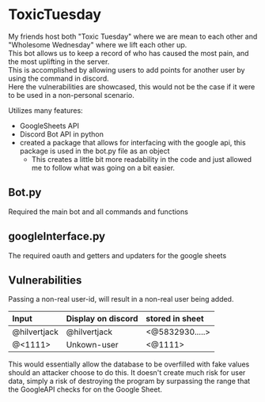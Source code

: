 # ToxicTuesday
My friends host both "Toxic Tuesday" where we are mean to each other and "Wholesome Wednesday" where we lift each other up.<br>
This bot allows us to keep a record of who has caused the most pain, and the most uplifting in the server.<br>
This is accomplished by allowing users to add points for another user by using the command in discord.  <br>
Here the vulnerabilities are showcased, this would not be the case if it were to be used in a non-personal scenario. <br>

Utilizes many features: 

- GoogleSheets API
- Discord Bot API in python
- created a package that allows for interfacing with the google api, this package is used in the bot.py file as an object
  - This creates a little bit more readability in the code and just allowed me to follow what was going on a bit easier. 
## Bot.py   
Required the main bot and all commands and functions

## googleInterface.py
The required oauth and getters and updaters for the google sheets

## Vulnerabilities
Passing a non-real user-id, will result in a non-real user being added.

|Input  | Display on discord | stored in sheet|
| :---  | :---               | :---           |
|@hilvertjack|@hilvertjack| <@5832930.....>|
|@<1111>| Unkown-user| <@1111> |

This would essentially allow the database to be overfilled with fake values should
an attacker choose to do this. It doesn't create much risk for user data, simply a risk of destroying the program by surpassing the range that the GoogleAPI checks for on the Google Sheet. 
